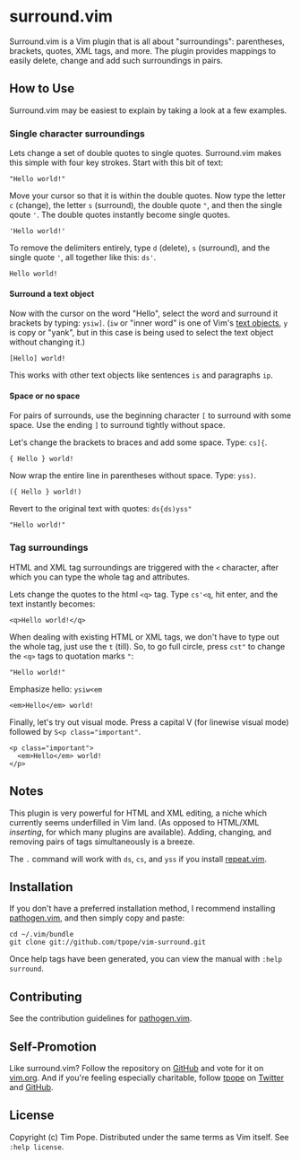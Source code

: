 surround.vim
============

Surround.vim is a Vim plugin that is all about "surroundings": parentheses, 
brackets, quotes, XML tags, and more.  The plugin provides mappings to easily 
delete, change and add such surroundings in pairs.

How to Use
----------

Surround.vim may be easiest to explain by taking a look at a few examples.  

### Single character surroundings

Lets change a set of double quotes to single quotes.  Surround.vim makes this
simple with four key strokes.  Start with this bit of text:

    "Hello world!"

Move your cursor so that it is within the double quotes.  Now type the letter 
`c` (change), the letter `s` (surround), the double quote `"`, and then the 
single qoute `'`.  The double quotes instantly become single quotes.

    'Hello world!'
    
To remove the delimiters entirely, type `d` (delete), `s` (surround), and the 
single quote `'`, all together like this: `ds'`.

    Hello world!

#### Surround a text object

Now with the cursor on the word "Hello", select the word and surround
it brackets by typing: `ysiw]`. (`iw` or "inner word" is one of Vim's 
[text objects](http://vimdoc.sourceforge.net/htmldoc/motion.html#object-select),
`y` is copy or "yank", but in this case is being used to select the text object 
without changing it.)

    [Hello] world!
    
This works with other text objects like sentences `is` and paragraphs `ip`.

#### Space or no space

For pairs of surrounds, use the beginning character `[` to surround 
with some space.  Use the ending `]` to surround tightly without space.

Let's change the brackets to braces and add some space. Type: `cs]{`.

    { Hello } world!

Now wrap the entire line in parentheses without space.  Type: `yss)`.

    ({ Hello } world!)

Revert to the original text with quotes: `ds{ds)yss"`

    "Hello world!"
    
### Tag surroundings

HTML and XML tag surroundings are triggered with the `<` character, after 
which you can type the whole tag and attributes.

Lets change the quotes to the html `<q>` tag.  Type `cs'<q`, hit enter, 
and the text instantly becomes:

    <q>Hello world!</q>

When dealing with existing HTML or XML tags, we don't have to type 
out the whole tag, just use the `t` (till).  So, to go full circle, 
press `cst"` to change the `<q>` tags to quotation marks `"`:

    "Hello world!"

Emphasize hello: `ysiw<em`

    <em>Hello</em> world!

Finally, let's try out visual mode. Press a capital V (for linewise
visual mode) followed by `S<p class="important"`.

    <p class="important">
      <em>Hello</em> world!
    </p>
    
Notes
-----

This plugin is very powerful for HTML and XML editing, a niche which
currently seems underfilled in Vim land.  (As opposed to HTML/XML
*inserting*, for which many plugins are available).  Adding, changing,
and removing pairs of tags simultaneously is a breeze.

The `.` command will work with `ds`, `cs`, and `yss` if you install
[repeat.vim](https://github.com/tpope/vim-repeat).

Installation
------------

If you don't have a preferred installation method, I recommend
installing [pathogen.vim](https://github.com/tpope/vim-pathogen), and
then simply copy and paste:

    cd ~/.vim/bundle
    git clone git://github.com/tpope/vim-surround.git

Once help tags have been generated, you can view the manual with
`:help surround`.

Contributing
------------

See the contribution guidelines for
[pathogen.vim](https://github.com/tpope/vim-pathogen#readme).

Self-Promotion
--------------

Like surround.vim? Follow the repository on
[GitHub](https://github.com/tpope/vim-surround) and vote for it on
[vim.org](http://www.vim.org/scripts/script.php?script_id=1697).  And if
you're feeling especially charitable, follow [tpope](http://tpo.pe/) on
[Twitter](http://twitter.com/tpope) and
[GitHub](https://github.com/tpope).

License
-------

Copyright (c) Tim Pope.  Distributed under the same terms as Vim itself.
See `:help license`.
